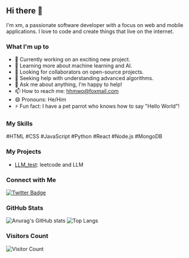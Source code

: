 ## Hi there 👋

I'm xm, a passionate software developer with a focus on web and mobile applications. I love to code and create things that live on the internet.

### What I'm up to

- 🔭 Currently working on an exciting new project.
- 🌱 Learning more about machine learning and AI.
- 👯 Looking for collaborators on open-source projects.
- 🤔 Seeking help with understanding advanced algorithms.
- 💬 Ask me about anything, I'm happy to help!
- 📫 How to reach me: hhmwo@foxmail.com
- 😄 Pronouns: He/Him
- ⚡ Fun fact: I have a pet parrot who knows how to say "Hello World"!

### My Skills

#HTML #CSS #JavaScript #Python #React #Node.js #MongoDB

### My Projects

- [LLM_test](#): leetcode and LLM 

### Connect with Me

[![Twitter Badge](https://img.shields.io/badge/-@yourtwitter-1ca0f1?style=flat&labelColor=1ca0f1&logo=twitter&logoColor=white)](https://twitter.com/def_hdu)

### GitHub Stats

![Anurag's GitHub stats](https://github-readme-stats.vercel.app/api?username=juhdakd&show_icons=true&theme=radical)
![Top Langs](https://github-readme-stats.vercel.app/api/top-langs/?username=juhdakd&layout=compact)

### Visitors Count

![Visitor Count](https://profile-counter.glitch.me/{juhdakd}/count.svg)
